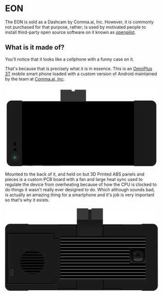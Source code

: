 # EON

The EON is sold as a Dashcam by Comma.ai, Inc.  However, it is commonly not purchased for that purpose, rather; is used by motivated people to install third-party open source software on it known as [openpilot]().



## What is it made of?

You'll notice that it looks like a cellphone with a funny case on it.

That's because that is precisely what it is in essence.  This is an [OmniPlus 3T](https://www.oneplus.com/3t) mobile smart phone loaded with a custom version of Android maintained by the team at [Comma.ai, Inc](https://comma.ai/).

![Rendering of the EON from the front.](/assets/images/inward-facing-3x.png)

Mounted to the back of it, and held on but 3D Printed ABS panels and pieces is a custom PCB board with a fan and large heat sync used to regulate the device from overheating because of how the CPU is clocked to do things it wasn't really ever designed to do.  Which although sounds bad, is actually an amazing thing for a smartphone and it's job is very important so that's why it exists.

![Rendering of the EON from the back.](/assets/images/outward-facing%20%281%29.png)

